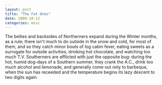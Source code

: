 ```yaml
---
layout: post
title: "The Fat Ones"
date: 2008-10-12
categories: misc
---
```


The bellies and backsides of Northerners expand during the Winter months, as a
rule; there isn't much to do outside in the snow and cold, for most of them, and
so they catch minor bouts of log cabin fever, eating sweets as a surrogate for
outside activities, drinking hot chocolate, and watching too much T.V.
Southerners are afflicted with just the opposite bug: during the hot, humid
dog-days of a Southern summer, they crank the A.C., drink too much alcohol and
lemonade, and generally come out only to barbeque, when the sun has receeded and
the temperature begins its lazy descent to two digits
again.